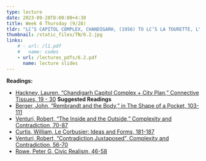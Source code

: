 ```yaml
---
type: lecture
date: 2023-09-28T8:00:00+4:30
title: Week 6 Thursday (9/28)
tldr: "LC’S CAPITOL COMPLEX, CHANDIGARH, (1956) TO LC’S LA TOURETTE, LYON,(1956)"
thumbnail: /static_files/TN/6.2.jpg
links: 
    # - url: /l1.pdf
    #   name: codes
    - url: /lectures_pdfs/6.2.pdf
      name: lecture slides
---
```

**Readings:**
- [Hackney, Lauren, “Chandigarh Capitol Complex + City Plan,” Connective Tissues, 19 - 30](/readings_pdfs/week2/TH/r1.pdf)
**Suggested Readings**
- [Berger, John, “Rembrandt and the Body,” in The Shape of a Pocket, 103-111](/readings_pdfs/week2/TH/r2.pdf)
- [Venturi, Robert, “The Inside and the Outside,” Complexity and Contradiction, 70-87](/readings_pdfs/week2/TH/r3.pdf)
- [Curtis, William, Le Corbusier: Ideas and Forms, 181-187](/readings_pdfs/week2/TH/r4.pdf)
- [Venturi, Robert, “Contradiction Juxtaposed”, Complexity and Contradiction, 56-70](/readings_pdfs/week2/TH/r3.pdf)
- [Rowe, Peter G, Civic Realism, 46-58](/readings_pdfs/week2/TH/r4.pdf)

